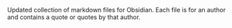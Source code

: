 Updated collection of markdown files for Obsidian. Each file is for an author and contains a quote or quotes by that author.
